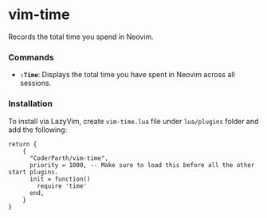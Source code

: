 # vim-time

Records the total time you spend in Neovim.


### Commands

- **`:Time`**: Displays the total time you have spent in Neovim across all sessions.

### Installation

To install via LazyVim, create `vim-time.lua` file under `lua/plugins` folder and add the following:

```
return {
    {
      "CoderParth/vim-time",
      priority = 1000, -- Make sure to load this before all the other start plugins.
      init = function()
        require 'time'
      end,
    }
}
